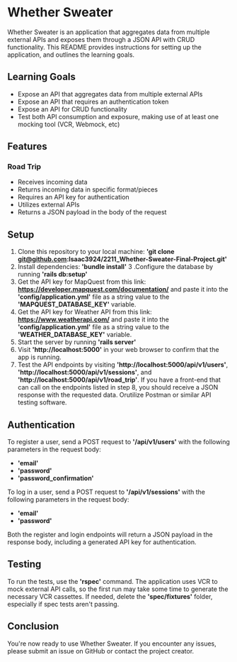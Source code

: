 # Whether Sweater
Whether Sweater is an application that aggregates data from multiple external APIs and exposes them through a JSON API with CRUD functionality. This README provides instructions for setting up the application, and outlines the learning goals.

## Learning Goals
* Expose an API that aggregates data from multiple external APIs
* Expose an API that requires an authentication token
* Expose an API for CRUD functionality
* Test both API consumption and exposure, making use of at least one mocking tool (VCR, Webmock, etc)

## Features
### Road Trip
* Receives incoming data
* Returns incoming data in specific format/pieces
* Requires an API key for authentication
* Utilizes external APIs
* Returns a JSON payload in the body of the request
## Setup
1. Clone this repository to your local machine: **'git clone git@github.com:Isaac3924/2211_Whether-Sweater-Final-Project.git'**
2. Install dependencies: **'bundle install'**
3 .Configure the database by running **'rails db:setup'**
4. Get the API key for MapQuest from this link: **https://developer.mapquest.com/documentation/** and paste it into the **'config/application.yml'** file as a string value to the **'MAPQUEST_DATABASE_KEY'** variable.
5. Get the API key for Weather API from this link: **https://www.weatherapi.com/** and paste it into the **'config/application.yml'** file as a string value to the **'WEATHER_DATABASE_KEY'** variable.
6. Start the server by running **'rails server'**
7. Visit **'http://localhost:5000'** in your web browser to confirm that the app is running.
8. Test the API endpoints by visiting **'http://localhost:5000/api/v1/users'**, **'http://localhost:5000/api/v1/sessions'**, and **'http://localhost:5000/api/v1/road_trip'**.
If you have a front-end that can call on the endpoints listed in step 8, you should receive a JSON response with the requested data. Orutilize Postman or similar API testing software.

## Authentication
To register a user, send a POST request to **'/api/v1/users'** with the following parameters in the request body:

* **'email'**
* **'password'**
* **'password_confirmation'**

To log in a user, send a POST request to **'/api/v1/sessions'** with the following parameters in the request body:

* **'email'**
* **'password'**

Both the register and login endpoints will return a JSON payload in the response body, including a generated API key for authentication.

## Testing
To run the tests, use the **'rspec'** command. The application uses VCR to mock external API calls, so the first run may take some time to generate the necessary VCR cassettes. If needed, delete the **'spec/fixtures'** folder, especially if spec tests aren't passing.

## Conclusion
You're now ready to use Whether Sweater. If you encounter any issues, please submit an issue on GitHub or contact the project creator.
